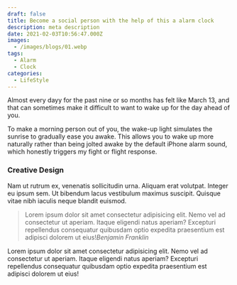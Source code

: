 ```yaml
---
draft: false
title: Become a social person with the help of this a alarm clock
description: meta description
date: 2021-02-03T10:56:47.000Z
images:
  - /images/blogs/01.webp
tags:
  - Alarm
  - Clock
categories:
  - LifeStyle
---
```


Almost every dayy for the past nine or so months has felt like March 13, and that can sometimes make it difficult to want to wake up for the day ahead of you.

To make a morning person out of you, the wake-up light simulates the sunrise to gradually ease you awake. This allows you to wake up more naturally rather than being jolted awake by the default iPhone alarm sound, which honestly triggers my fight or flight response.

### Creative Design

Nam ut rutrum ex, venenatis sollicitudin urna. Aliquam erat volutpat. Integer eu ipsum sem. Ut bibendum lacus vestibulum maximus suscipit. Quisque vitae nibh iaculis neque blandit euismod.

> Lorem ipsum dolor sit amet consectetur adipisicing elit. Nemo vel ad consectetur ut aperiam. Itaque eligendi natus aperiam? Excepturi repellendus consequatur quibusdam optio expedita praesentium est adipisci dolorem ut eius!<cite>Benjamin Franklin</cite>

Lorem ipsum dolor sit amet consectetur adipisicing elit. Nemo vel ad consectetur ut aperiam. Itaque eligendi natus aperiam? Excepturi repellendus consequatur quibusdam optio expedita praesentium est adipisci dolorem ut eius!
